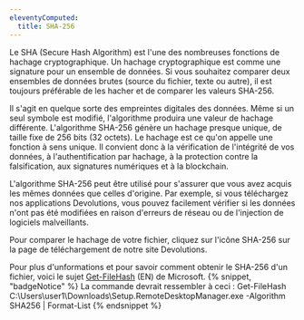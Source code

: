 ```yaml
---
eleventyComputed:
  title: SHA-256
---
```

Le SHA (Secure Hash Algorithm) est l'une des nombreuses fonctions de hachage cryptographique. Un hachage cryptographique est comme une signature pour un ensemble de données. Si vous souhaitez comparer deux ensembles de données brutes (source du fichier, texte ou autre), il est toujours préférable de les hacher et de comparer les valeurs SHA-256.  

Il s'agit en quelque sorte des empreintes digitales des données. Même si un seul symbole est modifié, l'algorithme produira une valeur de hachage différente. L'algorithme SHA-256 génère un hachage presque unique, de taille fixe de 256 bits (32 octets). Le hachage est ce qu'on appelle une fonction à sens unique. Il convient donc à la vérification de l'intégrité de vos données, à l'authentification par hachage, à la protection contre la falsification, aux signatures numériques et à la blockchain.  

L'algorithme SHA-256 peut être utilisé pour s'assurer que vous avez acquis les mêmes données que celles d'origine. Par exemple, si vous téléchargez nos applications Devolutions, vous pouvez facilement vérifier si les données n'ont pas été modifiées en raison d'erreurs de réseau ou de l'injection de logiciels malveillants.  

Pour comparer le hachage de votre fichier, cliquez sur l'icône SHA-256 sur la page de téléchargement de notre site Devolutions.  

Pour plus d'unformations et pour savoir comment obtenir le SHA-256 d'un fichier, voici le sujet [Get-FileHash](https://docs.microsoft.com/fr-ca/powershell/module/microsoft.powershell.utility/get-filehash?view=powershell-7.2) (EN) de Microsoft. 
{% snippet, "badgeNotice" %} 
La commande devrait ressembler à ceci : Get-FileHash C:\Users\user1\Downloads\Setup.RemoteDesktopManager.exe -Algorithm SHA256 | Format-List 
{% endsnippet %}
 

